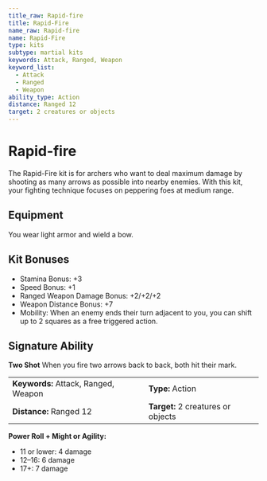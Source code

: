 ```yaml
---
title_raw: Rapid-fire
title: Rapid-Fire
name_raw: Rapid-fire
name: Rapid-Fire
type: kits
subtype: martial kits
keywords: Attack, Ranged, Weapon
keyword_list:
  - Attack
  - Ranged
  - Weapon
ability_type: Action
distance: Ranged 12
target: 2 creatures or objects
---
```


# Rapid-fire

The Rapid-Fire kit is for archers who want to deal maximum damage by shooting as many arrows as possible into nearby enemies. With this kit, your fighting technique focuses on peppering foes at medium range.

## Equipment

You wear light armor and wield a bow.

## Kit Bonuses

- Stamina Bonus: +3
- Speed Bonus: +1
- Ranged Weapon Damage Bonus: +2/+2/+2
- Weapon Distance Bonus: +7
- Mobility: When an enemy ends their turn adjacent to you, you can shift up to 2 squares as a free triggered action.

## Signature Ability

**Two Shot** When you fire two arrows back to back, both hit their mark.

|                                      |                                    |
| :----------------------------------- | :--------------------------------- |
| **Keywords:** Attack, Ranged, Weapon | **Type:** Action                   |
| **Distance:** Ranged 12              | **Target:** 2 creatures or objects |

**Power Roll + Might or Agility:**

- 11 or lower: 4 damage
- 12–16: 6 damage
- 17+: 7 damage
